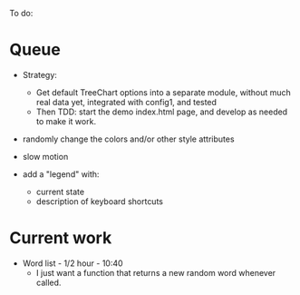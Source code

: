 To do:

# Queue

* Strategy:
    * Get default TreeChart options into a separate module, without much real
      data yet, integrated with config1, and tested
    * Then TDD: start the demo index.html page, and develop as needed to make
      it work.


* randomly change the colors and/or other style attributes
* slow motion
* add a "legend" with:
    * current state
    * description of keyboard shortcuts

# Current work

* Word list - 1/2 hour - 10:40
    * I just want a function that returns a new random word whenever called.

